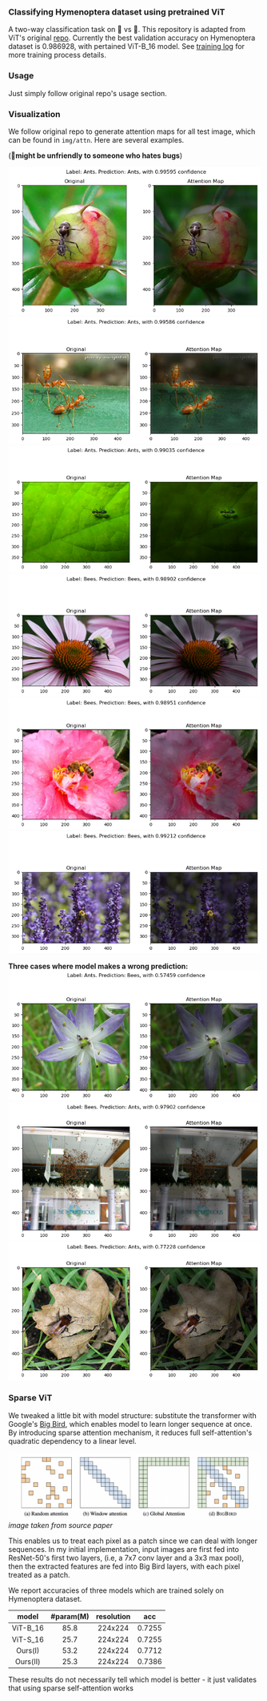 ### Classifying Hymenoptera dataset using pretrained ViT

A two-way classification task on 🐝 vs 🐜. This repository is adapted from ViT's original [repo](https://github.com/jeonsworld/ViT-pytorch). Currently the best validation accuracy on Hymenoptera dataset is 0.986928, with pertained ViT-B_16 model. See [training log](./ants_bees_ViT-B_16.log) for more training process details.

### Usage

Just simply follow original repo's usage section. 

### Visualization

We follow original repo to generate attention maps for all test image, which can be found in ```img/attn```. Here are several examples. 

(🚨**might be unfriendly to someone who hates bugs**)

![fig1](./img/attn/0_12.png)
![fig2](./img/attn/0_43.png)
![fig3](./img/attn/0_46.png)
![fig4](./img/attn/1_85.png)
![fig5](./img/attn/1_91.png)
![fig6](./img/attn/1_145.png)

**Three cases where model makes a wrong prediction:**
![fig7](./img/analysis/0_40.png)
![fig8](./img/analysis/1_107.png)
![fig8](./img/analysis/1_144.png)

### Sparse ViT

We tweaked a little bit with model structure: substitute the transformer with Google's [Big Bird](https://arxiv.org/abs/2007.14062), which enables model to learn longer sequence at once. By introducing sparse attention mechanism, it reduces full self-attention's quadratic dependency to a linear level. 

![fig8](./img/bigbird.png)
*image taken from source paper*

This enables us to treat each pixel as a patch since we can deal with longer sequences. In my initial implementation, input images are first fed into ResNet-50's first two layers, (i.e, a 7x7 conv layer and a 3x3 max pool), then the extracted features are fed into Big Bird layers, with each pixel treated as a patch. 

We report accuracies of three models which are trained solely on Hymenoptera dataset. 

|  model   | #param(M) | resolution |  acc   |
| :------: | :-------: | :--------: | :----: |
| ViT-B_16 |   85.8    |  224x224   | 0.7255 |
| ViT-S_16 |   25.7    |  224x224   | 0.7255 |
| Ours(I)  |   53.2    |  224x224   | 0.7712 |
| Ours(II) |   25.3    |  224x224   | 0.7386 |

These results do not necessarily tell which model is better - it just validates that using sparse self-attention works